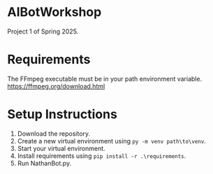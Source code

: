 # AIBotWorkshop
Project 1 of Spring 2025.

# Requirements
The FFmpeg executable must be in your path environment variable. 
https://ffmpeg.org/download.html

# Setup Instructions

1. Download the repository.
2. Create a new virtual environment using `py -m venv path\to\venv`.
3. Start your virtual environment.
4. Install requirements using `pip install -r .\requirements`.
5. Run NathanBot.py.